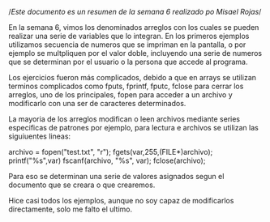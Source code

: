 /*Este documento es un resumen de la semana 6 realizado po Misael Rojas*/

En la semana 6, vimos los denominados arreglos con los cuales se pueden realizar una serie de variables que lo integran.
En los primeros ejemplos utilizamos secuencia de numeros que se impriman en la pantalla, o por ejemplo se multpliquen por el valor doble, incluyendo una serie de numeros que se determinan por el usuario o la persona que accede al programa.

Los ejercicios fueron más complicados, debido a que en arrays se utilizan terminos complicados como fputs, fprintf, fputc, fclose para cerrar los arreglos, uno de los principales, fopen para acceder a un archivo y modificarlo con una ser de caracteres determinados.

La mayoria de los arreglos modifican o leen archivos mediante series especificas de patrones por ejemplo, para lectura e archivos se utilizan las siguiuentes lineas:

archivo = fopen("test.txt", "r");
fgets(var,255,(FILE*)archivo);
printf("%s",var)
fscanf(archivo, "%s", var);
fclose(archivo);

Para eso se determinan una serie de valores asignados segun el documento que se creara o que crearemos.

Hice casi todos los ejemplos, aunque no soy capaz de modificarlos directamente, solo me falto el ultimo.

